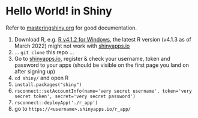 # Hello World! in Shiny

Refer to [masteringshiny.org](https://mastering-shiny.org/basic-app.html) for good documentation.

 1. Download R, e.g. [R v4.1.2 for Windows](https://cran.r-project.org/bin/windows/base/R-4.1.2-win.exe), the latest R version (v4.1.3 as of March 2022) might not work with [shinyapps.io](https://www.shinyapps.io/)
 2. ... `git clone` this repo ...
 3. Go to [shinyapps.io](https://www.shinyapps.io/), register & check your username, token and password to your apps (should be visible on the first page you land on after signing up)
 4. `cd shiny/` and open R
 5. `install.packages("shiny")`
 6. `rsconnect::setAccountInfo(name='very secret username', token='very secret token', secret='very secret password')`
 7. `rsconnect::deployApp('./r_app')`
 8. go to `https://<username>.shinyapps.io/r_app/`